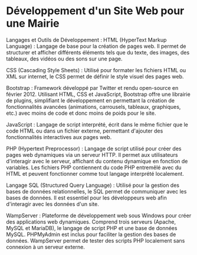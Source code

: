 # Développement d'un Site Web pour une Mairie

Langages et Outils de Développement :
HTML (HyperText Markup Language) : Langage de base pour la création de pages web. Il permet de structurer et afficher différents éléments tels que du texte, des images, des tableaux, des vidéos ou des sons sur une page.

CSS (Cascading Style Sheets) : Utilisé pour formater les fichiers HTML ou XML sur internet, le CSS permet de définir le style visuel des pages web.

Bootstrap : Framework développé par Twitter et rendu open-source en février 2012. Utilisant HTML, CSS et JavaScript, Bootstrap offre une librairie de plugins, simplifiant le développement en permettant la création de fonctionnalités avancées (animations, carrousels, tableaux, graphiques, etc.) avec moins de code et donc moins de poids pour le site.

JavaScript : Langage de script interprété, écrit dans le même fichier que le code HTML ou dans un fichier externe, permettant d'ajouter des fonctionnalités interactives aux pages web.

PHP (Hypertext Preprocessor) : Langage de script utilisé pour créer des pages web dynamiques via un serveur HTTP. Il permet aux utilisateurs d'interagir avec le serveur, affichant du contenu dynamique en fonction de variables. Les fichiers PHP contiennent du code PHP entremêlé avec du HTML et peuvent fonctionner comme tout langage interprété localement.

Langage SQL (Structured Query Language) : Utilisé pour la gestion des bases de données relationnelles, le SQL permet de communiquer avec les bases de données. Il est essentiel pour les développeurs web afin d'interagir avec les données d'un site.

WampServer : Plateforme de développement web sous Windows pour créer des applications web dynamiques. Comprend trois serveurs (Apache, MySQL et MariaDB), le langage de script PHP et une base de données MySQL. PHPMyAdmin est inclus pour faciliter la gestion des bases de données. WampServer permet de tester des scripts PHP localement sans connexion à un serveur externe.
